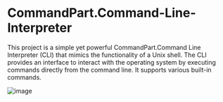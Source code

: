 # CommandPart.Command-Line-Interpreter
This project is a simple yet powerful CommandPart.Command Line Interpreter (CLI) that mimics the functionality of a Unix shell. The CLI provides an interface to interact with the operating system by executing commands directly from the command line. It supports various built-in commands.

![image](https://github.com/user-attachments/assets/abfac950-9e91-4aae-aa36-b261170e185e)
